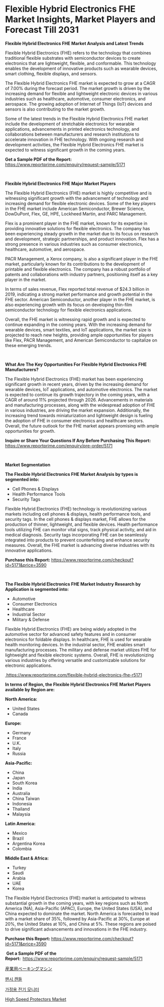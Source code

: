 <p><h1>Flexible Hybrid Electronics FHE Market Insights, Market Players and Forecast Till 2031</h1></p><p><strong>Flexible Hybrid Electronics FHE Market Analysis and Latest Trends</strong></p>
<p><p>Flexible Hybrid Electronics (FHE) refers to the technology that combines traditional flexible substrates with semiconductor devices to create electronics that are lightweight, flexible, and conformable. This technology enables the development of innovative products such as wearable devices, smart clothing, flexible displays, and sensors.</p><p>The Flexible Hybrid Electronics FHE market is expected to grow at a CAGR of 7.00% during the forecast period. The market growth is driven by the increasing demand for flexible and lightweight electronic devices in various industries such as healthcare, automotive, consumer electronics, and aerospace. The growing adoption of Internet of Things (IoT) devices and sensors is also contributing to the market growth.</p><p>Some of the latest trends in the Flexible Hybrid Electronics FHE market include the development of stretchable electronics for wearable applications, advancements in printed electronics technology, and collaborations between manufacturers and research institutions to accelerate innovation in FHE technology. With ongoing research and development activities, the Flexible Hybrid Electronics FHE market is expected to witness significant growth in the coming years.</p></p>
<p><strong>Get a Sample PDF of the Report:&nbsp;</strong> <a href="https://www.reportprime.com/enquiry/request-sample/5171">https://www.reportprime.com/enquiry/request-sample/5171</a></p>
<p>&nbsp;</p>
<p><strong>Flexible Hybrid Electronics FHE Major Market Players</strong></p>
<p><p>The Flexible Hybrid Electronics (FHE) market is highly competitive and is witnessing significant growth with the advancement of technology and increasing demand for flexible electronic devices. Some of the key players in the FHE market include American Semiconductor, Brewer Science, DowDuPont, Flex, GE, HPE, Lockheed Martin, and PARC Management.</p><p>Flex is a prominent player in the FHE market, known for its expertise in providing innovative solutions for flexible electronics. The company has been experiencing steady growth in the market due to its focus on research and development, strategic partnerships, and product innovation. Flex has a strong presence in various industries such as consumer electronics, healthcare, automotive, and aerospace.</p><p>PACR Management, a Xerox company, is also a significant player in the FHE market, particularly known for its contributions to the development of printable and flexible electronics. The company has a robust portfolio of patents and collaborations with industry partners, positioning itself as a key player in the market.</p><p>In terms of sales revenue, Flex reported total revenue of $24.3 billion in 2019, indicating a strong market performance and growth potential in the FHE sector. American Semiconductor, another player in the FHE market, is also experiencing growth with its focus on developing thin-film semiconductor technology for flexible electronics applications.</p><p>Overall, the FHE market is witnessing rapid growth and is expected to continue expanding in the coming years. With the increasing demand for wearable devices, smart textiles, and IoT applications, the market size is projected to reach new heights, providing ample opportunities for players like Flex, PACR Management, and American Semiconductor to capitalize on these emerging trends.</p></p>
<p>&nbsp;</p>
<p><strong>What Are The Key Opportunities For Flexible Hybrid Electronics FHE Manufacturers?</strong></p>
<p><p>The Flexible Hybrid Electronics (FHE) market has been experiencing significant growth in recent years, driven by the increasing demand for wearable devices, IoT applications, and automotive electronics. The market is expected to continue its growth trajectory in the coming years, with a CAGR of around 11% projected through 2026. Advancements in materials and manufacturing processes, along with the widespread adoption of FHE in various industries, are driving the market expansion. Additionally, the increasing trend towards miniaturization and lightweight design is fueling the adoption of FHE in consumer electronics and healthcare sectors. Overall, the future outlook for the FHE market appears promising with ample opportunities for growth.</p></p>
<p><strong>Inquire or Share Your Questions If Any Before Purchasing This Report:</strong> <a href="https://www.reportprime.com/enquiry/pre-order/5171">https://www.reportprime.com/enquiry/pre-order/5171</a></p>
<p>&nbsp;</p>
<p><strong>Market Segmentation</strong></p>
<p><strong>The Flexible Hybrid Electronics FHE Market Analysis by types is segmented into:</strong></p>
<p><ul><li>Cell Phones & Displays</li><li>Health Performance Tools</li><li>Security Tags</li></ul></p>
<p><p>Flexible Hybrid Electronics (FHE) technology is revolutionizing various markets including cell phones & displays, health performance tools, and security tags. In the cell phones & displays market, FHE allows for the production of thinner, lightweight, and flexible devices. Health performance tools utilizing FHE can monitor vital signs, track physical activity, and aid in medical diagnosis. Security tags incorporating FHE can be seamlessly integrated into products to prevent counterfeiting and enhance security measures. Overall, the FHE market is advancing diverse industries with its innovative applications.</p></p>
<p><strong>Purchase this Report:&nbsp;</strong><a href="https://www.reportprime.com/checkout?id=5171&price=3590">https://www.reportprime.com/checkout?id=5171&price=3590</a></p>
<p>&nbsp;</p>
<p><strong>The Flexible Hybrid Electronics FHE Market Industry Research by Application is segmented into:</strong></p>
<p><ul><li>Automotive</li><li>Consumer Electronics</li><li>Healthcare</li><li>Industrial Sector</li><li>Military & Defense</li></ul></p>
<p><p>Flexible Hybrid Electronics (FHE) are being widely adopted in the automotive sector for advanced safety features and in consumer electronics for foldable displays. In healthcare, FHE is used for wearable health monitoring devices. In the industrial sector, FHE enables smart manufacturing processes. The military and defense market utilizes FHE for lightweight and flexible electronic systems. Overall, FHE is revolutionizing various industries by offering versatile and customizable solutions for electronic applications.</p></p>
<p><a href="https://www.reportprime.com/flexible-hybrid-electronics-fhe-r5171">&nbsp;https://www.reportprime.com/flexible-hybrid-electronics-fhe-r5171</a></p>
<p><strong>In terms of Region, the Flexible Hybrid Electronics FHE Market Players available by Region are:</strong></p>
<p>
    <p> <strong> North America: </strong>
        <ul>
            <li>United States</li>
            <li>Canada</li>
        </ul>
        </p> 
    <p> <strong> Europe: </strong>
        <ul>
            <li>Germany</li>
            <li>France</li>
            <li>U.K.</li>
            <li>Italy</li>
            <li>Russia</li>
        </ul>
        </p> 
    <p> <strong> Asia-Pacific: </strong>
        <ul>
            <li>China</li>
            <li>Japan</li>
            <li>South Korea</li>
            <li>India</li>
            <li>Australia</li>
            <li>China Taiwan</li>
            <li>Indonesia</li>
            <li>Thailand</li>
            <li>Malaysia</li>
        </ul>
        </p> 
    <p> <strong> Latin America: </strong>
        <ul>
            <li>Mexico</li>
            <li>Brazil</li>
            <li>Argentina Korea</li>
            <li>Colombia</li>
        </ul>
        </p> 
    <p> <strong> Middle East & Africa: </strong>
        <ul>
            <li>Turkey</li>
            <li>Saudi</li>
            <li>Arabia</li>
            <li>UAE</li>
            <li>Korea</li>
        </ul>
    </p>
    </p>
<p><p>The Flexible Hybrid Electronics (FHE) market is anticipated to witness substantial growth in the coming years, with key regions such as North America (NA), Asia-Pacific (APAC), Europe, the United States (USA), and China expected to dominate the market. North America is forecasted to lead with a market share of 35%, followed by Asia-Pacific at 30%, Europe at 20%, the United States at 10%, and China at 5%. These regions are poised to drive significant advancements and innovations in the FHE industry.</p></p>
<p><strong>Purchase this Report: </strong><a href="https://www.reportprime.com/checkout?id=5171&price=3590">https://www.reportprime.com/checkout?id=5171&price=3590</a></p>
<p>&nbsp;<strong>Get a Sample PDF of the Report:&nbsp;&nbsp;</strong><a href="https://www.reportprime.com/enquiry/request-sample/5171">https://www.reportprime.com/enquiry/request-sample/5171</a></p>
<p><strong></strong></p>
<p><p><a href="https://github.com/MacyOrn/Market-Research-Report-List-1/blob/main/196547473969.md">産業用ベーキングマシン</a></p><p><a href="https://github.com/iansanftyord09878/Market-Research-Report-List-1/blob/main/272570170511.md">팬시 캔들</a></p><p><a href="https://github.com/TitusBoyer1/Market-Research-Report-List-1/blob/main/756074270512.md">가정용 전기 모니터</a></p><p><a href="https://github.com/KeeganBarrows2023/Market-Research-Report-List-1/blob/main/high-speed-protectors-market.md">High Speed Protectors Market</a></p></p>